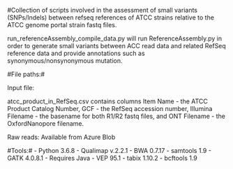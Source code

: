 #Collection of scripts involved in the assessment of small variants (SNPs/Indels) between refseq references of ATCC strains relative to the ATCC genome portal strain fastq files.

run_referenceAssembly_compile_data.py will run ReferenceAssembly.py in order to generate small variants between ACC read data and related RefSeq reference data and provide annotations such as synonymous/nonsynonymous mutation.

#File paths:#

Input file:

atcc_product_in_RefSeq.csv contains columns Item Name - the ATCC Product Catalog Number, GCF - the RefSeq accession number, Illumina Filename - the basename for both R1/R2 fastq files, and ONT Filename - the OxfordNanopore filename.

Raw reads: Available from Azure Blob

#Tools:# - Python 3.6.8 - Qualimap v.2.2.1 - BWA 0.7.17 - samtools 1.9 - GATK 4.0.8.1 - Requires Java - VEP 95.1 - tabix 1.10.2 - bcftools 1.9
